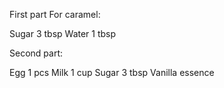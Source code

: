 First part For caramel:

Sugar 3 tbsp
Water 1 tbsp

Second part:

Egg 1 pcs
Milk 1 cup
Sugar 3 tbsp
Vanilla essence